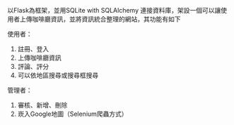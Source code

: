 以Flask為框架，並用SQLite with SQLAlchemy 連接資料庫，架設一個可以讓使用者上傳咖啡廳資訊，並將資訊統合整理的網站，其功能有如下

使用者：
 1. 註冊、登入
 2. 上傳咖啡廳資訊
 3. 評論、評分
 4. 可以依地區搜尋或搜尋框搜尋

管理者：
 1. 審核、新增、刪除
 2. 崁入Google地圖（Selenium爬蟲方式）

